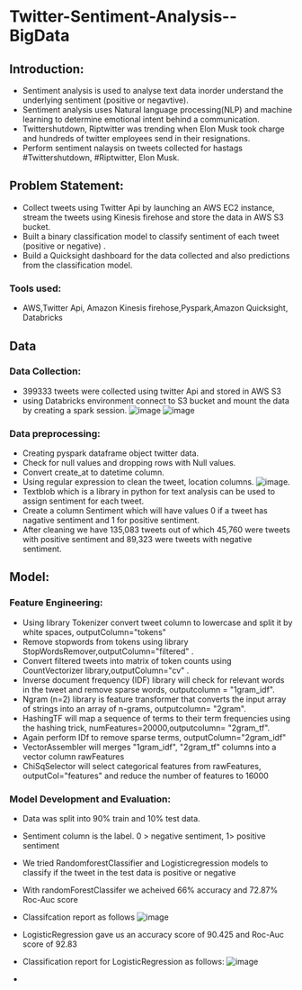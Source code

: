 # Twitter-Sentiment-Analysis--BigData
## Introduction:
- Sentiment analysis is used to analyse text data inorder understand the underlying sentiment (positive or negavtive).
- Sentiment analysis uses  Natural language processing(NLP) and machine learning to determine emotional intent behind a communication.
- Twittershutdown, Riptwitter was trending when Elon Musk took charge and hundreds of twitter employees send in their resignations.
- Perform sentiment nalaysis on tweets collected for hastags #Twittershutdown, #Riptwitter, Elon Musk.

## Problem Statement:
- Collect tweets using Twitter Api by launching an AWS EC2 instance, stream the tweets using Kinesis firehose and store the data in AWS S3 bucket.
- Built a binary classification model to classify sentiment of each tweet (positive or negative) .
- Build a Quicksight dashboard for the data collected and also predictions from the classification model.

### Tools used:
- AWS,Twitter Api, Amazon Kinesis firehose,Pyspark,Amazon Quicksight, Databricks

## Data
### Data Collection:
- 399333 tweets were collected using twitter Api and stored in AWS S3
- using Databricks environment connect to S3 bucket and mount the data by creating a spark session.
  ![image](https://user-images.githubusercontent.com/103464406/214683406-cce6feab-4d1a-4836-8726-f1199e3c15d9.png)
  ![image](https://user-images.githubusercontent.com/103464406/214683454-b3111e40-311e-4450-900a-d62c8a7671c9.png)


### Data preprocessing:
- Creating pyspark dataframe object twitter data.
- Check for null values and dropping rows with Null values.
- Convert create_at to datetime column.
- Using regular expression to clean the tweet, location columns. 
  ![image](https://user-images.githubusercontent.com/103464406/214684035-bba678e9-b194-4f0f-8267-7badd78e42d7.png).
- Textblob which is a library in python for text analysis can be used to assign sentiment for each tweet. 
- Create a  column Sentiment which will have values 0 if a tweet has nagative sentiment and 1 for positive sentiment.
- After cleaning we have 135,083 tweets out of which 45,760 were tweets with positive sentiment and 89,323 were tweets with negative sentiment.

## Model:
### Feature Engineering:
- Using library Tokenizer convert tweet column to lowercase and split it by white spaces, outputColumn="tokens"
- Remove stopwords from tokens using library StopWordsRemover,outputColumn="filtered" .
- Convert filtered tweets into matrix of token counts using CountVectorizer library,outputColumn="cv" .
- Inverse document frequency (IDF) library will check for relevant words in the tweet and remove sparse words, outputcolumn = "1gram_idf".
- Ngram (n=2) library is feature transformer that converts the input array of strings into an array of n-grams, outputcolumn= "2gram".
- HashingTF will map a sequence of terms to their term frequencies using the hashing trick, numFeatures=20000,outputcolumn= "2gram_tf".
- Again perform IDf to remove sparse terms, outputColumn="2gram_idf"
- VectorAssembler will  merges "1gram_idf", "2gram_tf" columns into a vector column rawFeatures
- ChiSqSelector will select  categorical features from rawFeatures, outputCol="features" and reduce the number of features to 16000

### Model Development and Evaluation:
- Data was split into 90% train and 10% test data.
- Sentiment column is the label. 0 > negative sentiment, 1> positive sentiment
- We tried RandomforestClassifier and Logisticregression models to classify if the tweet in the test data is positive or negative
- With randomForestClassifer we acheived 66% accuracy and 72.87% Roc-Auc score
- Classifcation report as follows
  ![image](https://user-images.githubusercontent.com/103464406/214699709-55a6af80-122c-43f2-b8fb-a2f1380b2d20.png)
- LogisticRegression gave us an accuracy score of 90.425 and Roc-Auc score of 92.83
- Classification report for LogisticRegression as follows:
    ![image](https://user-images.githubusercontent.com/103464406/214700094-46d76a87-3711-4069-92b8-0b03f28bf70e.png)

- 
